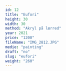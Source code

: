 ```yaml
---
id: 12
title: "Eufori"
height: 30
width: 30
method: "Akryl på lærred"
year: 2021
price: "1200"
fileName: "IMG_2812.JPG"
medie: "painting"
draft: "no"
slug: "eufori"
weight: "260"
---
```

